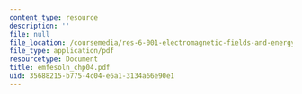```yaml
---
content_type: resource
description: ''
file: null
file_location: /coursemedia/res-6-001-electromagnetic-fields-and-energy-spring-2008/35688215b7754c04e6a13134a66e90e1_emfesoln_chp04.pdf
file_type: application/pdf
resourcetype: Document
title: emfesoln_chp04.pdf
uid: 35688215-b775-4c04-e6a1-3134a66e90e1
---
```

